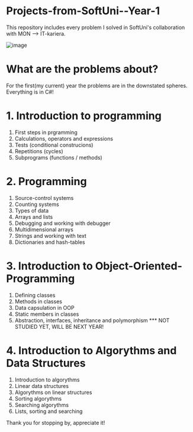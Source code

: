 # Projects-from-SoftUni--Year-1

This repository includes every problem I solved in SoftUni's collaboration with MON --> IT-kariera. 

![image](https://user-images.githubusercontent.com/72604001/170854708-87add65e-30a2-4ca0-a096-825f70d7c304.png)

# What are the problems about?

For the first(my current) year the problems are in the downstated spheres. Everything is in C#!


# 1. Introduction to programming

1) First steps in prgramming
2) Calculations, operators and expressions
3) Tests (conditional construcions)
4) Repetitions (cycles)
5) Subprograms (functions / methods)

# 2. Programming

1) Source-control systems
2) Counting systems
3) Types of data
4) Arrays and lists
5) Debugging and working with debugger
6) Multidimensional arrays
7) Strings and working with text
8) Dictionaries and hash-tables

# 3. Introduction to Object-Oriented-Programming

1) Defining classes
2) Methods in classes
3) Data capsulation in OOP
4) Static members in classes
5) Abstraction, interfaces, inheritance and polymorphism *** NOT STUDIED YET, WILL BE NEXT YEAR!


# 4. Introduction to Algorythms and Data Structures

1) Introduction to algorythms
2) Linear data structures
3) Algorythms on linear structures
4) Sorting algorythms
5) Searching algorythms
6) Lists, sorting and searching

Thank you for stopping by, appreciate it!

